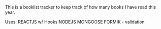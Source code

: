 This is a booklist tracker to keep track of how many books I have read this year. 

Uses: 
REACTJS w/ Hooks
NODEJS
MONGOOSE
FORMIK - validation
